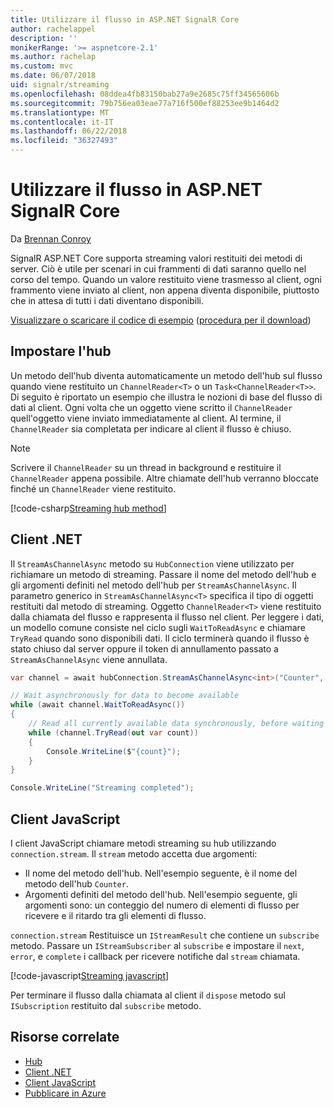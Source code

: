 ```yaml
---
title: Utilizzare il flusso in ASP.NET SignalR Core
author: rachelappel
description: ''
monikerRange: '>= aspnetcore-2.1'
ms.author: rachelap
ms.custom: mvc
ms.date: 06/07/2018
uid: signalr/streaming
ms.openlocfilehash: 08ddea4fb83150bab27a9e2685c75ff34565606b
ms.sourcegitcommit: 79b756ea03eae77a716f500ef88253ee9b1464d2
ms.translationtype: MT
ms.contentlocale: it-IT
ms.lasthandoff: 06/22/2018
ms.locfileid: "36327493"
---
```

# <a name="use-streaming-in-aspnet-core-signalr"></a>Utilizzare il flusso in ASP.NET SignalR Core

Da [Brennan Conroy](https://github.com/BrennanConroy)

SignalR ASP.NET Core supporta streaming valori restituiti dei metodi di server. Ciò è utile per scenari in cui frammenti di dati saranno quello nel corso del tempo. Quando un valore restituito viene trasmesso al client, ogni frammento viene inviato al client, non appena diventa disponibile, piuttosto che in attesa di tutti i dati diventano disponibili.

[Visualizzare o scaricare il codice di esempio](https://github.com/aspnet/Docs/tree/live/aspnetcore/signalr/streaming/sample) ([procedura per il download](xref:tutorials/index#how-to-download-a-sample))

## <a name="set-up-the-hub"></a>Impostare l'hub

Un metodo dell'hub diventa automaticamente un metodo dell'hub sul flusso quando viene restituito un `ChannelReader<T>` o un `Task<ChannelReader<T>>`. Di seguito è riportato un esempio che illustra le nozioni di base del flusso di dati al client. Ogni volta che un oggetto viene scritto il `ChannelReader` quell'oggetto viene inviato immediatamente al client. Al termine, il `ChannelReader` sia completata per indicare al client il flusso è chiuso.

> [!NOTE]
> Scrivere il `ChannelReader` su un thread in background e restituire il `ChannelReader` appena possibile. Altre chiamate dell'hub verranno bloccate finché un `ChannelReader` viene restituito.

[!code-csharp[Streaming hub method](streaming/sample/Hubs/StreamHub.cs?range=10-34)]

## <a name="net-client"></a>Client .NET

Il `StreamAsChannelAsync` metodo su `HubConnection` viene utilizzato per richiamare un metodo di streaming. Passare il nome del metodo dell'hub e gli argomenti definiti nel metodo dell'hub per `StreamAsChannelAsync`. Il parametro generico in `StreamAsChannelAsync<T>` specifica il tipo di oggetti restituiti dal metodo di streaming. Oggetto `ChannelReader<T>` viene restituito dalla chiamata del flusso e rappresenta il flusso nel client. Per leggere i dati, un modello comune consiste nel ciclo sugli `WaitToReadAsync` e chiamare `TryRead` quando sono disponibili dati. Il ciclo terminerà quando il flusso è stato chiuso dal server oppure il token di annullamento passato a `StreamAsChannelAsync` viene annullata.

```csharp
var channel = await hubConnection.StreamAsChannelAsync<int>("Counter", 10, 500, CancellationToken.None);

// Wait asynchronously for data to become available
while (await channel.WaitToReadAsync())
{
    // Read all currently available data synchronously, before waiting for more data
    while (channel.TryRead(out var count))
    {
        Console.WriteLine($"{count}");
    }
}

Console.WriteLine("Streaming completed");
```

## <a name="javascript-client"></a>Client JavaScript

I client JavaScript chiamare metodi streaming su hub utilizzando `connection.stream`. Il `stream` metodo accetta due argomenti:

* Il nome del metodo dell'hub. Nell'esempio seguente, è il nome del metodo dell'hub `Counter`.
* Argomenti definiti del metodo dell'hub. Nell'esempio seguente, gli argomenti sono: un conteggio del numero di elementi di flusso per ricevere e il ritardo tra gli elementi di flusso.

`connection.stream` Restituisce un `IStreamResult` che contiene un `subscribe` metodo. Passare un `IStreamSubscriber` al `subscribe` e impostare il `next`, `error`, e `complete` i callback per ricevere notifiche dal `stream` chiamata.

[!code-javascript[Streaming javascript](streaming/sample/wwwroot/js/stream.js?range=19-36)]

Per terminare il flusso dalla chiamata al client il `dispose` metodo sul `ISubscription` restituito dal `subscribe` metodo.

## <a name="related-resources"></a>Risorse correlate

* [Hub](xref:signalr/hubs)
* [Client .NET](xref:signalr/dotnet-client)
* [Client JavaScript](xref:signalr/javascript-client)
* [Pubblicare in Azure](xref:signalr/publish-to-azure-web-app)

